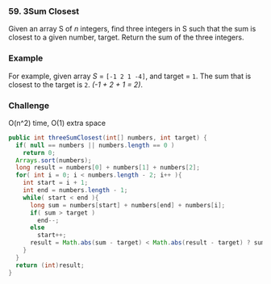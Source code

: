 ### 59. 3Sum Closest

Given an array S of *n* integers, find three integers in S such that the sum is closest to a given number, target. Return the sum of the three integers.

### Example

For example, given array *S* = `[-1 2 1 -4]`, and target = `1`. The sum that is closest to the target is `2`. *(-1 + 2 + 1 = 2)*.

### Challenge

O(n^2) time, O(1) extra space



```java
public int threeSumClosest(int[] numbers, int target) {
  if( null == numbers || numbers.length == 0 )
    return 0;
  Arrays.sort(numbers);
  long result = numbers[0] + numbers[1] + numbers[2];
  for( int i = 0; i < numbers.length - 2; i++ ){
    int start = i + 1;
    int end = numbers.length - 1;
    while( start < end ){
      long sum = numbers[start] + numbers[end] + numbers[i];
      if( sum > target )
        end--;
      else
        start++;
      result = Math.abs(sum - target) < Math.abs(result - target) ? sum : result;
    }
  }
  return (int)result;
}
```



